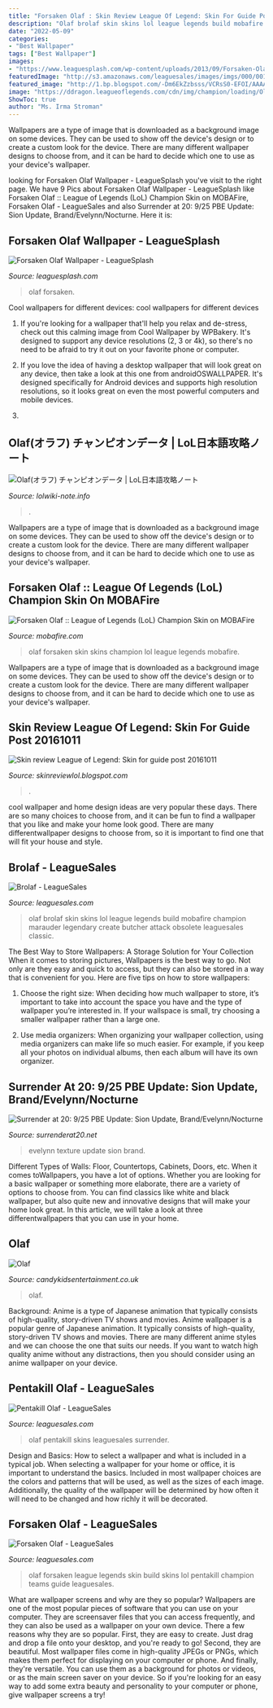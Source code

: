 ```yaml
---
title: "Forsaken Olaf : Skin Review League Of Legend: Skin For Guide Post 20161011"
description: "Olaf brolaf skin skins lol league legends build mobafire champion marauder legendary create butcher attack obsolete leaguesales classic"
date: "2022-05-09"
categories:
- "Best Wallpaper"
tags: ["Best Wallpaper"]
images:
- "https://www.leaguesplash.com/wp-content/uploads/2013/09/Forsaken-Olaf-150x150.jpg"
featuredImage: "http://s3.amazonaws.com/leaguesales/images/imgs/000/001/265/original/pentakill-olaf-02.jpg?1467064425"
featured_image: "http://1.bp.blogspot.com/-Dm6EkZzbsss/VCRsS0-EFOI/AAAAAAAAZkQ/zOqXUu8qZAY/s1600/eve3.jpg"
image: "https://ddragon.leagueoflegends.com/cdn/img/champion/loading/Olaf_3.jpg"
ShowToc: true
author: "Ms. Irma Stroman"
---
```



Wallpapers are a type of image that is downloaded as a background image on some devices. They can be used to show off the device's design or to create a custom look for the device. There are many different wallpaper designs to choose from, and it can be hard to decide which one to use as your device's wallpaper.

	

		
looking for Forsaken Olaf Wallpaper - LeagueSplash you've visit to the right page. We have 9 Pics about Forsaken Olaf Wallpaper - LeagueSplash like Forsaken Olaf :: League of Legends (LoL) Champion Skin on MOBAFire, Forsaken Olaf - LeagueSales and also Surrender at 20: 9/25 PBE Update: Sion Update, Brand/Evelynn/Nocturne. Here it is:
		
    
## Forsaken Olaf Wallpaper - LeagueSplash

<img loading=lazy src="https://www.leaguesplash.com/wp-content/uploads/2013/09/Forsaken-Olaf-150x150.jpg" onerror="this.onerror=null;this.src='https://tse3.mm.bing.net/th?id=OIP.0JY6WhDqS24b_FXpcfgSmwAAAA&amp;pid=15.1';" alt="Forsaken Olaf Wallpaper - LeagueSplash">

_Source: leaguesplash.com_

>olaf forsaken. 

	

Cool wallpapers for different devices:
cool wallpapers for different devices 

1. If you're looking for a wallpaper that'll help you relax and de-stress, check out this calming image from Cool Wallpaper by WPBakery. It's designed to support any device resolutions (2, 3 or 4k), so there's no need to be afraid to try it out on your favorite phone or computer.

2. If you love the idea of having a desktop wallpaper that will look great on any device, then take a look at this one from androidOSWALLPAPER. It's designed specifically for Android devices and supports high resolution resolutions, so it looks great on even the most powerful computers and mobile devices.

3.

    
## Olaf(オラフ) チャンピオンデータ | LoL日本語攻略ノート

<img loading=lazy src="https://lolwiki-note.info/pic/skin/Olaf_0.jpg" onerror="this.onerror=null;this.src='https://tse2.mm.bing.net/th?id=OIP.rI1rO5JT0jIaE8fC3-JlSAHaEX&amp;pid=15.1';" alt="Olaf(オラフ) チャンピオンデータ | LoL日本語攻略ノート">

_Source: lolwiki-note.info_

>. 

	

Wallpapers are a type of image that is downloaded as a background image on some devices. They can be used to show off the device's design or to create a custom look for the device. There are many different wallpaper designs to choose from, and it can be hard to decide which one to use as your device's wallpaper.

    
## Forsaken Olaf :: League Of Legends (LoL) Champion Skin On MOBAFire

<img loading=lazy src="http://www.mobafire.com/images/champion/skins/landscape/olaf-forsaken.jpg" onerror="this.onerror=null;this.src='https://tse3.mm.bing.net/th?id=OIP._VIfrfwaRLeEiqUfGv9svgHaEX&amp;pid=15.1';" alt="Forsaken Olaf :: League of Legends (LoL) Champion Skin on MOBAFire">

_Source: mobafire.com_

>olaf forsaken skin skins champion lol league legends mobafire. 

	

Wallpapers are a type of image that is downloaded as a background image on some devices. They can be used to show off the device's design or to create a custom look for the device. There are many different wallpaper designs to choose from, and it can be hard to decide which one to use as your device's wallpaper.

    
## Skin Review League Of Legend: Skin For Guide Post 20161011

<img loading=lazy src="https://4.bp.blogspot.com/-XntiNUZ-qjc/V_xjbusM0oI/AAAAAAAABBo/g5PbprszIvE5lh7CxzV834f2-DnhYFZ6QCLcB/s1600/olaf01.png" onerror="this.onerror=null;this.src='https://tse2.mm.bing.net/th?id=OIP.mtmQUwMlm-kU3XtSBgmLfgHaFQ&amp;pid=15.1';" alt="Skin review League of Legend: Skin for guide post 20161011">

_Source: skinreviewlol.blogspot.com_

>. 

	

cool wallpaper and home design ideas are very popular these days. There are so many choices to choose from, and it can be fun to find a wallpaper that you like and make your home look good. There are many differentwallpaper designs to choose from, so it is important to find one that will fit your house and style.

    
## Brolaf - LeagueSales

<img loading=lazy src="https://ddragon.leagueoflegends.com/cdn/img/champion/loading/Olaf_3.jpg" onerror="this.onerror=null;this.src='https://tse4.mm.bing.net/th?id=OIP.gK6EXoOEAIfaldn2J52fOAAAAA&amp;pid=15.1';" alt="Brolaf - LeagueSales">

_Source: leaguesales.com_

>olaf brolaf skin skins lol league legends build mobafire champion marauder legendary create butcher attack obsolete leaguesales classic. 

	

The Best Way to Store Wallpapers: A Storage Solution for Your Collection
When it comes to storing pictures, Wallpapers is the best way to go. Not only are they easy and quick to access, but they can also be stored in a way that is convenient for you. Here are five tips on how to store wallpapers:
1) Choose the right size: When deciding how much wallpaper to store, it’s important to take into account the space you have and the type of wallpaper you’re interested in. If your wallspace is small, try choosing a smaller wallpaper rather than a large one.

2) Use media organizers: When organizing your wallpaper collection, using media organizers can make life so much easier. For example, if you keep all your photos on individual albums, then each album will have its own organizer.

    
## Surrender At 20: 9/25 PBE Update: Sion Update, Brand/Evelynn/Nocturne

<img loading=lazy src="http://1.bp.blogspot.com/-Dm6EkZzbsss/VCRsS0-EFOI/AAAAAAAAZkQ/zOqXUu8qZAY/s1600/eve3.jpg" onerror="this.onerror=null;this.src='https://tse1.mm.bing.net/th?id=OIP.QZVX0xe_B5LMvBUmwVpyGAHaD7&amp;pid=15.1';" alt="Surrender at 20: 9/25 PBE Update: Sion Update, Brand/Evelynn/Nocturne">

_Source: surrenderat20.net_

>evelynn texture update sion brand. 

	

Different Types of Walls: Floor, Countertops, Cabinets, Doors, etc.
When it comes toWallpapers, you have a lot of options. Whether you are looking for a basic wallpaper or something more elaborate, there are a variety of options to choose from. You can find classics like white and black wallpaper, but also quite new and innovative designs that will make your home look great. In this article, we will take a look at three differentwallpapers that you can use in your home.

    
## Olaf

<img loading=lazy src="https://res.cloudinary.com/kbs/image/upload/f_auto,q_auto,w_800/abv2zqjtmtrm6wmtwgaq.jpg" onerror="this.onerror=null;this.src='https://tse3.mm.bing.net/th?id=OIP.S8G1SlU64Hsjw6eyLkvzXAHaEK&amp;pid=15.1';" alt="Olaf">

_Source: candykidsentertainment.co.uk_

>olaf. 

	

Background: Anime is a type of Japanese animation that typically consists of high-quality, story-driven TV shows and movies.
Anime wallpaper is a popular genre of Japanese animation. It typically consists of high-quality, story-driven TV shows and movies. There are many different anime styles and we can choose the one that suits our needs. If you want to watch high quality anime without any distractions, then you should consider using an anime wallpaper on your device.

    
## Pentakill Olaf - LeagueSales

<img loading=lazy src="http://s3.amazonaws.com/leaguesales/images/imgs/000/001/265/original/pentakill-olaf-02.jpg?1467064425" onerror="this.onerror=null;this.src='https://tse2.mm.bing.net/th?id=OIP.gLKwsgJxfO_RgFlN_7HicQHaCf&amp;pid=15.1';" alt="Pentakill Olaf - LeagueSales">

_Source: leaguesales.com_

>olaf pentakill skins leaguesales surrender. 

	

Design and Basics: How to select a wallpaper and what is included in a typical job.
When selecting a wallpaper for your home or office, it is important to understand the basics. Included in most wallpaper choices are the colors and patterns that will be used, as well as the sizes of each image. Additionally, the quality of the wallpaper will be determined by how often it will need to be changed and how richly it will be decorated.

    
## Forsaken Olaf - LeagueSales

<img loading=lazy src="https://ddragon.leagueoflegends.com/cdn/img/champion/loading/Olaf_1.jpg" onerror="this.onerror=null;this.src='https://tse3.mm.bing.net/th?id=OIP.bbVBPn1v1URYVZGBU8PJwQAAAA&amp;pid=15.1';" alt="Forsaken Olaf - LeagueSales">

_Source: leaguesales.com_

>olaf forsaken league legends skin build skins lol pentakill champion teams guide leaguesales. 

	

What are wallpaper screens and why are they so popular?
Wallpapers are one of the most popular pieces of software that you can use on your computer. They are screensaver files that you can access frequently, and they can also be used as a wallpaper on your own device. There a few reasons why they are so popular. First, they are easy to create. Just drag and drop a file onto your desktop, and you're ready to go! Second, they are beautiful. Most wallpaper files come in high-quality JPEGs or PNGs, which makes them perfect for displaying on your computer or phone. And finally, they're versatile. You can use them as a background for photos or videos, or as the main screen saver on your device. So if you're looking for an easy way to add some extra beauty and personality to your computer or phone, give wallpaper screens a try!

